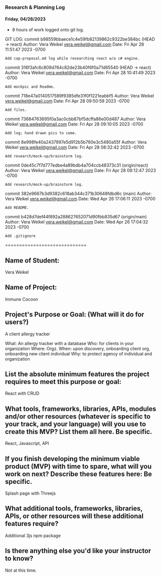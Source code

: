 ### Research & Planning Log
#### Friday, 04/28/2023
* 8 hours of work logged onto git log.  


GIT LOG: 
commit b98559bbaece1c4e59fb82139862c9322be384bc (HEAD -> react)
Author: Vera Weikel <vera.weikel@gmail.com>
Date:   Fri Apr 28 11:51:47 2023 -0700

    Add cap-proposal.md log while researching react w/a c# engine.

commit 316f3afc6c809d764c82de23b40f6f0a71d65540 (HEAD -> react)
Author: Vera Weikel <vera.weikel@gmail.com>
Date:   Fri Apr 28 10:41:49 2023 -0700

    Add mockpic and Readme.

commit 718e47a0140517589f9385dfe31f0f1221eabbf5
Author: Vera Weikel <vera.weikel@gmail.com>
Date:   Fri Apr 28 09:50:59 2023 -0700

    Add files.

commit 73684763695f0a3ac0cbb87bf5dcffa86e00d487
Author: Vera Weikel <vera.weikel@gmail.com>
Date:   Fri Apr 28 09:10:05 2023 -0700

    Add log; hand drawn pics to come.

commit 8e998fe40a2437897e5d912b5b760e3c5480a55f
Author: Vera Weikel <vera.weikel@gmail.com>
Date:   Fri Apr 28 08:32:42 2023 -0700

    Add research/mock-up/brainstorm log.

commit 0de45c7f7d777edbe4a89bdb4a704ccb48373c31 (origin/react)
Author: Vera Weikel <vera.weikel@gmail.com>
Date:   Fri Apr 28 08:12:47 2023 -0700

    Add research/mock-up/brainstorm log.

commit 382e9667b3d9382c618ab344c371b30648fdbd6c (main)
Author: Vera Weikel <vera.weikel@gmail.com>
Date:   Wed Apr 26 17:06:11 2023 -0700

    Add README.

commit b428d7def44f892a288627652071d90fbb835d67 (origin/main)
Author: Vera Weikel <vera.weikel@gmail.com>
Date:   Wed Apr 26 17:04:32 2023 -0700

    Add .gitignore

=============================

## Name of Student:
Vera Weikel 

## Name of Project:
Immune Cocoon

## Project's Purpose or Goal: (What will it do for users?)
A client allergy tracker

What: An allergy tracker with a database
Who: for clients in your organization
Where: Orgz.
When: upon discovery,  onboarding client org, onboarding new client individual
Why: to protect agency of individual and organization

## List the absolute minimum features the project requires to meet this purpose or goal: 
React with CRUD

## What tools, frameworks, libraries, APIs, modules and/or other resources (whatever is specific to your track, and your language) will you use to create this MVP? List them all here. Be specific.

React, Javascript, API

## If you finish developing the minimum viable product (MVP) with time to spare, what will you work on next? Describe these features here: Be specific.
Splash page with Threejs

## What additional tools, frameworks, libraries, APIs, or other resources will these additional features require?
Additional 3js npm package

## Is there anything else you'd like your instructor to know?
Not at this time.

